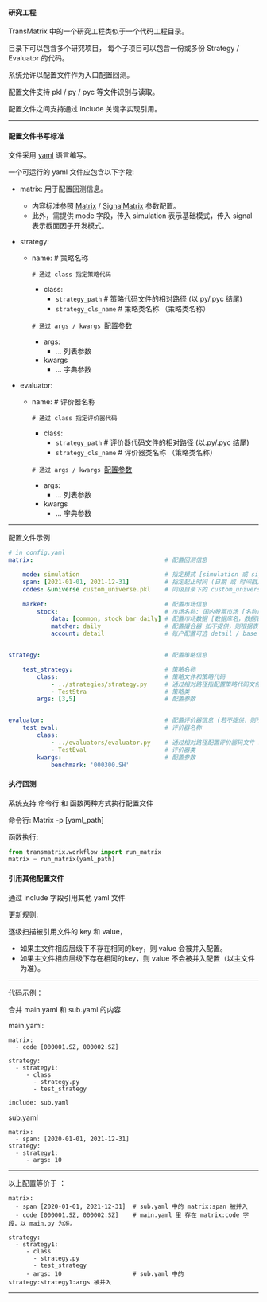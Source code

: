 #### 研究工程

TransMatrix 中的一个研究工程类似于一个代码工程目录。

目录下可以包含多个研究项目， 每个子项目可以包含一份或多份 Strategy / Evaluator 的代码。

系统允许以配置文件作为入口配置回测。

配置文件支持 pkl / py / pyc 等文件识别与读取。

配置文件之间支持通过 include 关键字实现引用。

---

#### 配置文件书写标准

文件采用 [yaml](https://www.runoob.com/w3cnote/yaml-intro.html) 语言编写。

一个可运行的 yaml 文件应包含以下字段:

- matrix: 用于配置回测信息。
  - 内容标准参照 [Matrix](3_接口说明/Matrix/matrix.md#配置回测信息) / [SignalMatrix](5_定制化模块_截面因子开发/signal.md#配置回测信息) 参数配置。
  - 此外，需提供 mode 字段，传入 simulation 表示基础模式，传入 signal 表示截面因子开发模式。

- strategy:
  - name: # 策略名称
  
    `# 通过 class 指定策略代码`

    - class: 
      - `strategy_path` # 策略代码文件的相对路径 (以.py/.pyc 结尾)
      - `strategy_cls_name` # 策略类名称 （策略类名称）
  
    `# 通过 args / kwargs `[配置参数](3_接口说明/策略/generator.md#\__init__)
    - args: 
      - ... 列表参数
    - kwargs
      - ... 字典参数

- evaluator:
  - name: # 评价器名称
  
    `# 通过 class 指定评价器代码`

    - class: 
      - `strategy_path` # 评价器代码文件的相对路径 (以.py/.pyc 结尾)
      - `strategy_cls_name` # 评价器类名称 （策略类名称）
  
    `# 通过 args / kwargs `[配置参数](3_接口说明/策略/generator.md#\__init__)
    - args: 
      - ... 列表参数
    - kwargs
      - ... 字典参数
  
---

配置文件示例

```yaml
# in config.yaml 
matrix:                                     # 配置回测信息

    mode: simulation                        # 指定模式 [simulation 或 signal]
    span: [2021-01-01, 2021-12-31]          # 指定起止时间 (日期 或 时间戳)
    codes: &universe custom_universe.pkl    # 同级目录下的 custom_universe.pkl 作为标的资产池
    
    market:                                 # 配置市场信息
        stock:                              # 市场名称: 国内股票市场 [名称应以 stock 开头]
            data: [common, stock_bar_daily] # 配置市场数据 [数据库名，数据表名]
            matcher: daily                  # 配置撮合器 如不提供，则根据表名中是否包含 bar/tick/order/daily 等关键字识别
            account: detail                 # 账户配置可选 detail / base


strategy:                                   # 配置策略信息

    test_strategy:                          # 策略名称
        class:                              # 策略文件和策略代码
            - ../strategies/strategy.py     # 通过相对路径指配置策略代码文件 strategy.py
            - TestStra                      # 策略类
        args: [3,5]                         # 配置参数


evaluator:                                  # 配置评价器信息 (若不提供，则不进行策略评价)
    test_eval:                              # 评价器名称
        class:
            - ../evaluators/evaluator.py    # 通过相对路径配置评价器码文件 strategy.py
            - TestEval                      # 评价器类
        kwargs:                             # 配置参数
            benchmark: '000300.SH'
```


#### 执行回测

系统支持 命令行 和 函数两种方式执行配置文件

命令行: Matrix -p [yaml_path]

函数执行:
```python
from transmatrix.workflow import run_matrix
matrix = run_matrix(yaml_path)
```

  

#### 引用其他配置文件

通过 include 字段引用其他 yaml 文件

更新规则:

逐级扫描被引用文件的 key 和 value，
- 如果主文件相应层级下不存在相同的key，则 value 会被并入配置。
- 如果主文件相应层级下存在相同的key，则 value 不会被并入配置（以主文件为准）。




---
代码示例：

合并 main.yaml 和 sub.yaml 的内容

main.yaml:
```
matrix:
  - code [000001.SZ, 000002.SZ]

strategy:
  - strategy1:
     - class
       - strategy.py
       - test_strategy

include: sub.yaml
```

sub.yaml
```
matrix: 
  - span: [2020-01-01, 2021-12-31]
strategy: 
  - strategy1:
     - args: 10
```

---


以上配置等价于 ：
```
matrix:
  - span [2020-01-01, 2021-12-31]  # sub.yaml 中的 matrix:span 被并入
  - code [000001.SZ, 000002.SZ]    # main.yaml 里 存在 matrix:code 字段，以 main.py 为准。
  
strategy:
  - strategy1:
     - class
       - strategy.py
       - test_strategy
     - args: 10                    # sub.yaml 中的 strategy:strategy1:args 被并入
```

---
